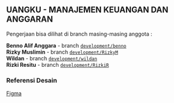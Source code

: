 ## UANGKU - MANAJEMEN KEUANGAN DAN ANGGARAN

Pengerjaan bisa dilihat di branch masing-masing anggota : <br/>

**Benno Alif Anggara** - branch [`development/benno`](https://github.com/BennoAlif/uangku/tree/development/benno) <br/>
**Rizky Muslimin** - branch [`development/RizkyM`](https://github.com/BennoAlif/uangku/tree/development/RizkyM) <br/>
**Wildan** - branch [`development/wildan`](https://github.com/BennoAlif/uangku/tree/development/wildan) <br/>
**Rizki Resitu** - branch [`development/RizkiR`](https://github.com/BennoAlif/uangku/tree/development/RizkiR) <br/>


### Referensi Desain

[Figma](https://www.figma.com/file/MNbcImokzkyGWfiDAgpk9O/UANGKU?node-id=0%3A1)